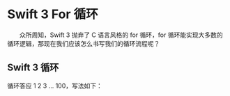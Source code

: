 # Swift 3 For 循环
　　众所周知，Swift 3 抛弃了 C 语言风格的 for 循环，for 循环能实现大多数的循环逻辑，那现在我们应该怎么书写我们的循环流程呢？

## Swift 3 循环
循环答应 1 2 3 ... 100，写法如下：
```

```
























